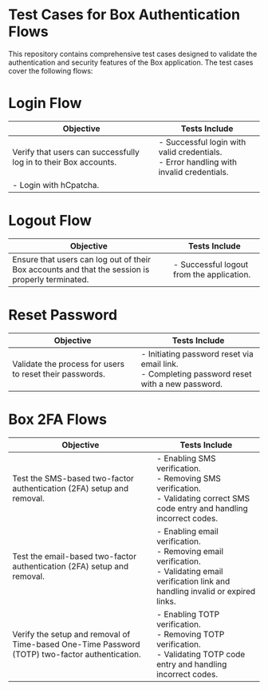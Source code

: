 # Test Cases for Box Authentication Flows
This repository contains comprehensive test cases designed to validate the authentication and security features of the Box application. The test cases cover the following flows:

# Login Flow
|  Objective | Tests Include |
|----------|----------|
| Verify that users can successfully log in to their Box accounts. | - Successful login with valid credentials. <br>  - Error handling with invalid credentials. <br>
- Login with hCpatcha. | 

# Logout Flow
|  Objective | Tests Include |
|----------|----------|
| Ensure that users can log out of their Box accounts and that the session is properly terminated. | - Successful logout from the application.  | 

# Reset Password
|  Objective | Tests Include |
|----------|----------|
| Validate the process for users to reset their passwords. | - Initiating password reset via email link.  <br> - Completing password reset with a new password.  | 

# Box 2FA Flows
|  Objective | Tests Include |
|----------|----------|
|Test the SMS-based two-factor authentication (2FA) setup and removal. | - Enabling SMS verification. <br>  - Removing SMS verification. <br>  - Validating correct SMS code entry and handling incorrect codes. | 
|Test the email-based two-factor authentication (2FA) setup and removal.|- Enabling email verification. <br>  - Removing email verification. <br>  - Validating email verification link and handling invalid or expired links.|
|Verify the setup and removal of Time-based One-Time Password (TOTP) two-factor authentication.|- Enabling TOTP verification. <br>  - Removing TOTP verification. <br>  - Validating TOTP code entry and handling incorrect codes.|






